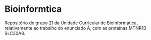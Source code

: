 # Bioinformtica
Repositório do grupo 21 da Unidade Curricular de Bioinformática, relativamente ao trabalho do enunciado A, com as proteínas MTNR1B SLC30A8.
